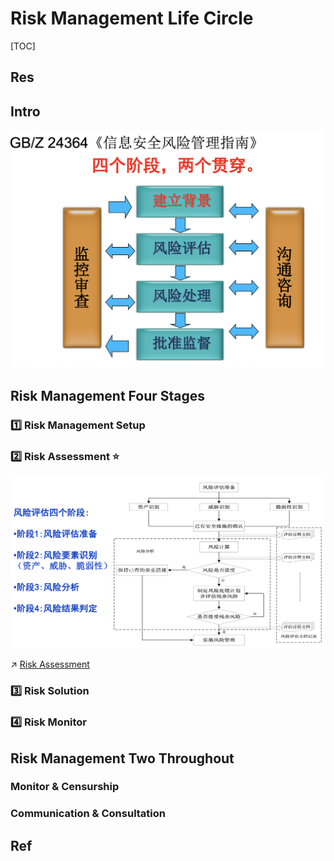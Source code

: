 # Risk Management Life Circle

[TOC]



## Res


## Intro

![](../../../../../Assets/Pics/Screenshot%202023-10-08%20at%2011.03.41AM.png)



## Risk Management Four Stages
### 1️⃣ Risk Management Setup


### 2️⃣ Risk Assessment ⭐
![](../../../../../Assets/Pics/Screenshot%202023-10-08%20at%2011.11.33AM.png)

↗ [Risk Assessment](Risk%20Assessment.md)


### 3️⃣ Risk Solution


### 4️⃣ Risk Monitor



## Risk Management Two Throughout
### Monitor & Censurship


### Communication & Consultation



## Ref
